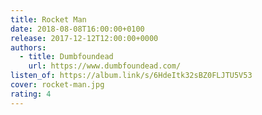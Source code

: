 ```yaml
---
title: Rocket Man
date: 2018-08-08T16:00:00+0100
release: 2017-12-12T12:00:00+0000
authors:
  - title: Dumbfoundead
    url: https://www.dumbfoundead.com/
listen_of: https://album.link/s/6HdeItk32sBZ0FLJTU5V53
cover: rocket-man.jpg
rating: 4
---
```

